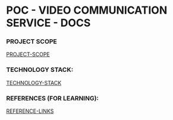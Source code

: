 # POC - VIDEO COMMUNICATION SERVICE - DOCS

### PROJECT SCOPE

[PROJECT-SCOPE](PROJECT-SCOPE.md)

### TECHNOLOGY STACK:

[TECHNOLOGY-STACK](TECHNOLOGY-STACK.md)


### REFERENCES (FOR LEARNING):

[REFERENCE-LINKS](REFERENCE-LINKS.md)
